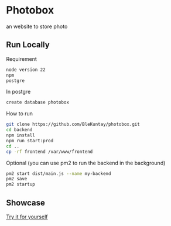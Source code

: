
# Photobox 

an website to store photo  

## Run Locally

Requirement

```bash
node version 22
npm 
postgre 
```

In postgre 
```bash
create database photobox
```

How to run 

```bash
git clone https://github.com/BleKuntay/photobox.git
cd backend
npm install
npm run start:prod
cd ..
cp -rf frontend /var/www/frontend
```


Optional (you can use pm2 to run the backend in the background)
```bash
pm2 start dist/main.js --name my-backend
pm2 save
pm2 startup

```

## Showcase
<a class="link" href="https://sigmaboy.cloud" target="_blank">Try it for yourself</a>

